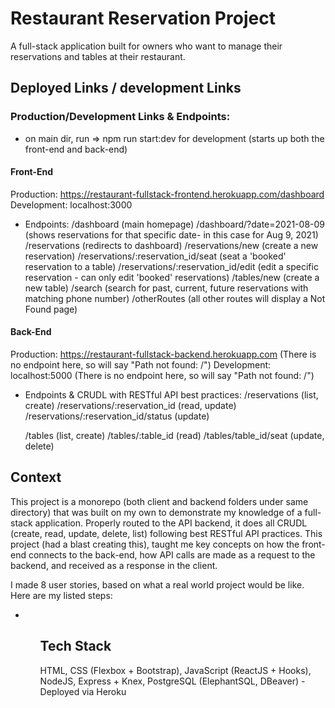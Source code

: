 # Restaurant Reservation Project

A full-stack application built for owners who want to manage their reservations and tables at their restaurant.

## Deployed Links / development Links

### Production/Development Links & Endpoints:

- on main dir, run => npm run start:dev for development (starts up both the front-end and back-end)

#### Front-End

Production: https://restaurant-fullstack-frontend.herokuapp.com/dashboard
Development: localhost:3000

- Endpoints:
  /dashboard (main homepage)
  /dashboard/?date=2021-08-09 (shows reservations for that specific date- in this case for Aug 9, 2021)
  /reservations (redirects to dashboard)
  /reservations/new (create a new reservation)
  /reservations/:reservation_id/seat (seat a 'booked' reservation to a table)
  /reservations/:reservation_id/edit (edit a specific reservation - can only edit 'booked' reservations)
  /tables/new (create a new table)
  /search (search for past, current, future reservations with matching phone number)
  /otherRoutes (all other routes will display a Not Found page)

#### Back-End

Production: https://restaurant-fullstack-backend.herokuapp.com (There is no endpoint here, so will say "Path not found: /")
Development: localhost:5000 (There is no endpoint here, so will say "Path not found: /")

- Endpoints & CRUDL with RESTful API best practices:
  /reservations (list, create)
  /reservations/:reservation_id (read, update)
  /reservations/:reservation_id/status (update)

  /tables (list, create)
  /tables/:table_id (read)
  /tables/table_id/seat (update, delete)

## Context

This project is a monorepo (both client and backend folders under same directory) that was built on my own to demonstrate my knowledge of a full-stack application. Properly routed to the API backend, it does all CRUDL (create, read, update, delete, list) following best RESTful API practices. This project (had a blast creating this), taught me key concepts on how the front-end connects to the back-end, how API calls are made as a request to the backend, and received as a response in the client.

I made 8 user stories, based on what a real world project would be like. Here are my listed steps:

<ul>
    <li></li>
<ul>

## Tech Stack

HTML, CSS (Flexbox + Bootstrap), JavaScript (ReactJS + Hooks), NodeJS, Express + Knex, PostgreSQL (ElephantSQL, DBeaver) - Deployed via Heroku
